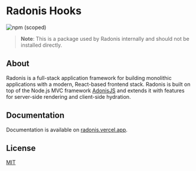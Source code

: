 # Radonis Hooks

![npm (scoped)](https://img.shields.io/npm/v/@microeinhundert/radonis-hooks)

> **Note**: This is a package used by Radonis internally and should not be installed directly.

## About

Radonis is a full-stack application framework for building monolithic applications with a modern, React-based frontend stack. Radonis is built on top of the Node.js MVC framework [AdonisJS](https://adonisjs.com/) and extends it with features for server-side rendering and client-side hydration.

## Documentation

Documentation is available on [radonis.vercel.app](https://radonis.vercel.app/).

## License

[MIT](LICENSE)
